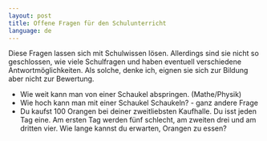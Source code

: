 ```yaml
---
layout: post
title: Offene Fragen für den Schulunterricht
language: de
---
```


Diese Fragen lassen sich mit Schulwissen lösen. Allerdings sind sie nicht so geschlossen, wie viele Schulfragen und haben eventuell verschiedene Antwortmöglichkeiten. Als solche, denke ich, eignen sie sich zur Bildung aber nicht zur Bewertung.

- Wie weit kann man von einer Schaukel abspringen. (Mathe/Physik)
- Wie hoch kann man mit einer Schaukel Schaukeln? - ganz andere Frage
- Du kaufst 100 Orangen bei deiner zweitliebsten Kaufhalle. Du isst jeden Tag eine. Am ersten Tag werden fünf schlecht, am zweiten drei und am dritten vier. Wie lange kannst du erwarten, Orangen zu essen?